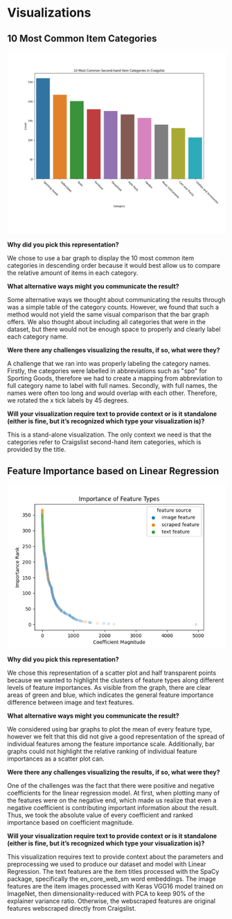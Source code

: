 # Visualizations

## 10 Most Common Item Categories

![10 Most Common Item Categories](./common_categories.png)

**Why did you pick this representation?**

We chose to use a bar graph to display the 10 most common item categories in descending order because it would best allow us to compare the relative amount of items in each category.

**What alternative ways might you communicate the result?**

Some alternative ways we thought about communicating the results through was a simple table of the category counts. However, we found that such a method would not yield the same visual comparison that the bar graph offers. We also thought about including all categories that were in the dataset, but there would not be enough space to properly and clearly label each category name.

**Were there any challenges visualizing the results, if so, what were they?**

A challenge that we ran into was properly labeling the category names. Firstly, the categories were labelled in abbreviations such as "spo" for Sporting Goods, therefore we had to create a mapping from abbreviation to full category name to label with full names. Secondly, with full names, the names were often too long and would overlap with each other. Therefore, we rotated the x tick labels by 45 degrees.

**Will your visualization require text to provide context or is it standalone (either is fine, but it’s recognized which type your visualization is)?**

This is a stand-alone visualization. The only context we need is that the categories refer to Craigslist second-hand item categories, which is provided by the title.

## Feature Importance based on Linear Regression

![Feature Importance based on Linear Regression](./feature_importance.png)

**Why did you pick this representation?**

We chose this representation of a scatter plot and half transparent points because we wanted to highlight the clusters of feature types along different levels of feature importances. As visible from the graph, there are clear areas of green and blue, which indicates the general feature importance difference between image and text features.

**What alternative ways might you communicate the result?**

We considered using bar graphs to plot the mean of every feature type, however we felt that this did not give a good representation of the spread of individual features among the feature importance scale. Additionally, bar graphs could not highlight the relative ranking of individual feature importances as a scatter plot can.

**Were there any challenges visualizing the results, if so, what were they?**

One of the challenges was the fact that there were positive and negative coefficients for the linear regression model. At first, when plotting many of the features were on the negative end, which made us realize that even a negative coefficient is contributing important information about the result. Thus, we took the absolute value of every coefficient and ranked importance based on coefficient magnitude.

**Will your visualization require text to provide context or is it standalone (either is fine, but it’s recognized which type your visualization is)?**

This visualization requires text to provide context about the parameters and preprocessing we used to produce our dataset and model with Linear Regression. The text features are the item titles processed with the SpaCy package, specifically the en_core_web_sm word embeddings. The image features are the item images processed with Keras VGG16 model trained on ImageNet, then dimensionality-reduced with PCA to keep 90% of the explainer variance ratio. Otherwise, the webscraped features are original features webscraped directly from Craigslist.
